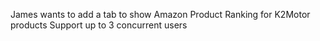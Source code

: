 James wants to add a tab to show Amazon Product Ranking for K2Motor products
Support up to 3 concurrent users